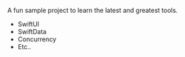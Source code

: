 A fun sample project to learn the latest and greatest tools.  
- SwiftUI
- SwiftData
- Concurrency
- Etc..

